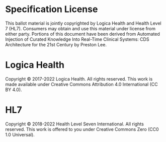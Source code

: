 # Specification License

This ballot material is jointly copyrighted by Logica Health and Health Level 7 (HL7). Consumers may obtain and use this material under license from either party. Portions of this document have been derived from Automated Injection of Curated Knowledge Into Real-Time Clinical Systems: CDS Architecture for the 21st Century by Preston Lee.

# Logica Health
Copyright © 2017-2022 Logica Health. All rights reserved. This work is made available under Creative Commons Attribution 4.0 International (CC BY 4.0).

# HL7
Copyright © 2018-2022 Health Level Seven International. All rights reserved. This work is offered to you under Creative Commons Zero (CC0 1.0 Universal).

